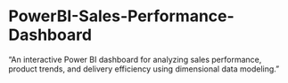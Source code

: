 # PowerBI-Sales-Performance-Dashboard
“An interactive Power BI dashboard for analyzing sales performance, product trends, and delivery efficiency using dimensional data modeling.”
